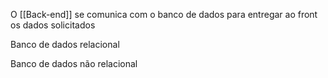 O [[Back-end]] se comunica com o banco de dados para entregar ao front os dados solicitados

Banco de dados relacional

Banco de dados não relacional
